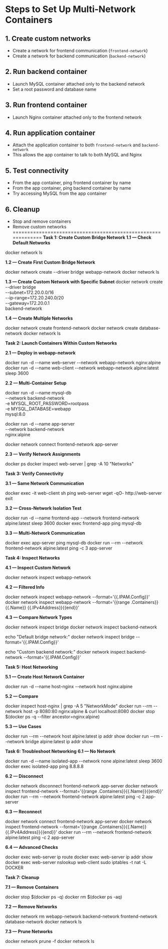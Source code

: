 # Steps to Set Up Multi-Network Containers

## 1. Create custom networks
- Create a network for frontend communication (`frontend-network`)
- Create a network for backend communication (`backend-network`)

## 2. Run backend container
- Launch MySQL container attached only to the backend network
- Set a root password and database name

## 3. Run frontend container
- Launch Nginx container attached only to the frontend network

## 4. Run application container
- Attach the application container to both `frontend-network` and `backend-network`
- This allows the app container to talk to both MySQL and Nginx

## 5. Test connectivity
- From the app container, ping frontend container by name
- From the app container, ping backend container by name
- Try accessing MySQL from the app container

## 6. Cleanup
- Stop and remove containers
- Remove custom networks
=============================================================
**Task 1: Create Custom Bridge Network
1.1 — Check Default Networks**

docker network ls

**1.2 — Create First Custom Bridge Network**

docker network create --driver bridge webapp-network
docker network ls

**1.3 — Create Custom Network with Specific Subnet**
docker network create \
  --driver bridge \
  --subnet=172.20.0.0/16 \
  --ip-range=172.20.240.0/20 \
  --gateway=172.20.0.1 \
  backend-network


**1.4 — Create Multiple Networks**

docker network create frontend-network
docker network create database-network
docker network ls

**Task 2: Launch Containers Within Custom Networks**

**2.1 — Deploy in webapp-network**

docker run -d --name web-server --network webapp-network nginx:alpine
docker run -d --name web-client --network webapp-network alpine:latest sleep 3600


**2.2 — Multi-Container Setup**

docker run -d --name mysql-db \
  --network backend-network \
  -e MYSQL_ROOT_PASSWORD=rootpass \
  -e MYSQL_DATABASE=webapp \
  mysql:8.0

docker run -d --name app-server \
  --network backend-network \
  nginx:alpine

docker network connect frontend-network app-server


**2.3 — Verify Network Assignments**

docker ps
docker inspect web-server | grep -A 10 "Networks"

**Task 3: Verify Connectivity**

**3.1 — Same Network Communication**

docker exec -it web-client sh
ping web-server
wget -qO- http://web-server
exit


**3.2 — Cross-Network Isolation Test**

docker run -d --name frontend-app --network frontend-network alpine:latest sleep 3600
docker exec frontend-app ping mysql-db


**3.3 — Multi-Network Communication**

docker exec app-server ping mysql-db
docker run --rm --network frontend-network alpine:latest ping -c 3 app-server

**Task 4: Inspect Networks**

**4.1 — Inspect Custom Network**

docker network inspect webapp-network


**4.2 — Filtered Info**

docker network inspect webapp-network --format='{{.IPAM.Config}}'
docker network inspect webapp-network --format='{{range .Containers}}{{.Name}} {{.IPv4Address}}{{end}}'


**4.3 — Compare Network Types**

docker network inspect bridge
docker network inspect backend-network

echo "Default bridge network:"
docker network inspect bridge --format='{{.IPAM.Config}}'

echo "Custom backend network:"
docker network inspect backend-network --format='{{.IPAM.Config}}'

**Task 5: Host Networking**

**5.1 — Create Host Network Container**

docker run -d --name host-nginx --network host nginx:alpine


**5.2 — Compare**

docker inspect host-nginx | grep -A 5 "NetworkMode"
docker run --rm --network host -p 8080:80 nginx:alpine &
curl localhost:8080
docker stop $(docker ps -q --filter ancestor=nginx:alpine)


**5.3 — Use Cases**

docker run --rm --network host alpine:latest ip addr show
docker run --rm --network bridge alpine:latest ip addr show

**Task 6: Troubleshoot Networking**
**6.1 — No Network**

docker run -d --name isolated-app --network none alpine:latest sleep 3600
docker exec isolated-app ping 8.8.8.8


**6.2 — Disconnect**

docker network disconnect frontend-network app-server
docker network inspect frontend-network --format='{{range .Containers}}{{.Name}}{{end}}'
docker run --rm --network frontend-network alpine:latest ping -c 2 app-server


**6.3 — Reconnect**

docker network connect frontend-network app-server
docker network inspect frontend-network --format='{{range .Containers}}{{.Name}} {{.IPv4Address}}{{end}}'
docker run --rm --network frontend-network alpine:latest ping -c 2 app-server


**6.4 — Advanced Checks**

docker exec web-server ip route
docker exec web-server ip addr show
docker exec web-server nslookup web-client
sudo iptables -t nat -L DOCKER

**Task 7: Cleanup**

**7.1 — Remove Containers**

docker stop $(docker ps -q)
docker rm $(docker ps -aq)


**7.2 — Remove Networks**

docker network rm webapp-network backend-network frontend-network database-network
docker network ls


**7.3 — Prune Networks**

docker network prune -f
docker network ls
